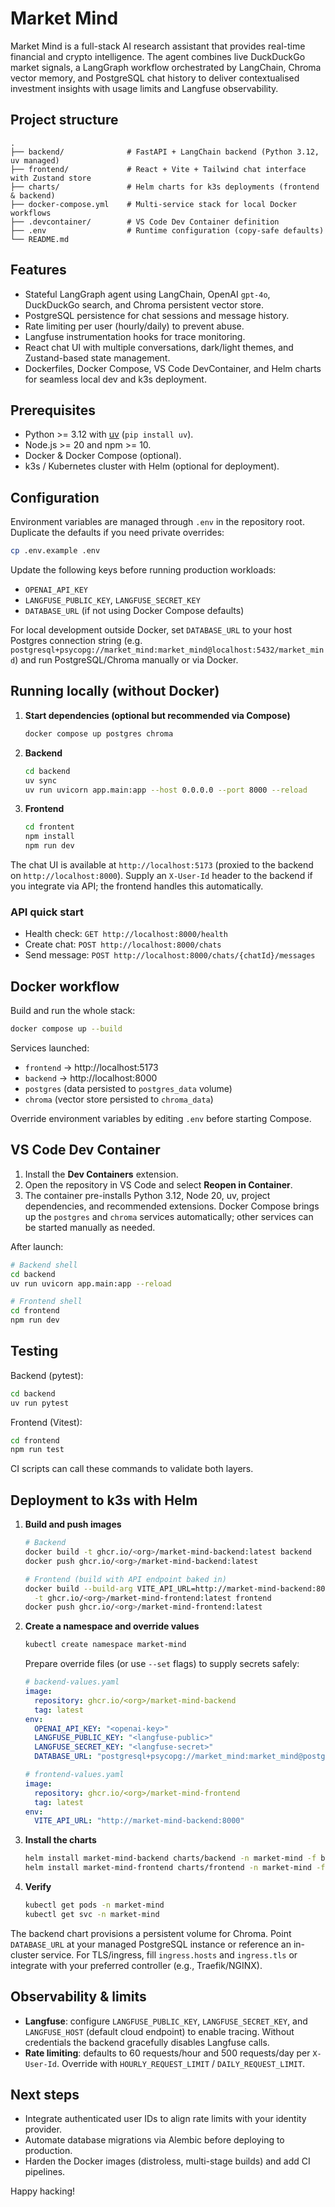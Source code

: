 # Market Mind

Market Mind is a full-stack AI research assistant that provides real-time financial and crypto intelligence. The agent combines live DuckDuckGo market signals, a LangGraph workflow orchestrated by LangChain, Chroma vector memory, and PostgreSQL chat history to deliver contextualised investment insights with usage limits and Langfuse observability.

## Project structure

```
.
├── backend/              # FastAPI + LangChain backend (Python 3.12, uv managed)
├── frontend/             # React + Vite + Tailwind chat interface with Zustand store
├── charts/               # Helm charts for k3s deployments (frontend & backend)
├── docker-compose.yml    # Multi-service stack for local Docker workflows
├── .devcontainer/        # VS Code Dev Container definition
├── .env                  # Runtime configuration (copy-safe defaults)
└── README.md
```

## Features

- Stateful LangGraph agent using LangChain, OpenAI `gpt-4o`, DuckDuckGo search, and Chroma persistent vector store.
- PostgreSQL persistence for chat sessions and message history.
- Rate limiting per user (hourly/daily) to prevent abuse.
- Langfuse instrumentation hooks for trace monitoring.
- React chat UI with multiple conversations, dark/light themes, and Zustand-based state management.
- Dockerfiles, Docker Compose, VS Code DevContainer, and Helm charts for seamless local dev and k3s deployment.

## Prerequisites

- Python >= 3.12 with [uv](https://github.com/astral-sh/uv) (`pip install uv`).
- Node.js >= 20 and npm >= 10.
- Docker & Docker Compose (optional).
- k3s / Kubernetes cluster with Helm (optional for deployment).

## Configuration

Environment variables are managed through `.env` in the repository root. Duplicate the defaults if you need private overrides:

```bash
cp .env.example .env
```

Update the following keys before running production workloads:

- `OPENAI_API_KEY`
- `LANGFUSE_PUBLIC_KEY`, `LANGFUSE_SECRET_KEY`
- `DATABASE_URL` (if not using Docker Compose defaults)

For local development outside Docker, set `DATABASE_URL` to your host Postgres connection string (e.g. `postgresql+psycopg://market_mind:market_mind@localhost:5432/market_mind`) and run PostgreSQL/Chroma manually or via Docker.

## Running locally (without Docker)

1. **Start dependencies (optional but recommended via Compose)**
   ```bash
   docker compose up postgres chroma
   ```

2. **Backend**
   ```bash
   cd backend
   uv sync
   uv run uvicorn app.main:app --host 0.0.0.0 --port 8000 --reload
   ```

3. **Frontend**
   ```bash
   cd frontent
   npm install
   npm run dev
   ```

The chat UI is available at `http://localhost:5173` (proxied to the backend on `http://localhost:8000`). Supply an `X-User-Id` header to the backend if you integrate via API; the frontend handles this automatically.

### API quick start

- Health check: `GET http://localhost:8000/health`
- Create chat: `POST http://localhost:8000/chats`
- Send message: `POST http://localhost:8000/chats/{chatId}/messages`

## Docker workflow

Build and run the whole stack:

```bash
docker compose up --build
```

Services launched:

- `frontend` → http://localhost:5173
- `backend` → http://localhost:8000
- `postgres` (data persisted to `postgres_data` volume)
- `chroma` (vector store persisted to `chroma_data`)

Override environment variables by editing `.env` before starting Compose.

## VS Code Dev Container

1. Install the **Dev Containers** extension.
2. Open the repository in VS Code and select **Reopen in Container**.
3. The container pre-installs Python 3.12, Node 20, uv, project dependencies, and recommended extensions. Docker Compose brings up the `postgres` and `chroma` services automatically; other services can be started manually as needed.

After launch:

```bash
# Backend shell
cd backend
uv run uvicorn app.main:app --reload

# Frontend shell
cd frontend
npm run dev
```

## Testing

Backend (pytest):
```bash
cd backend
uv run pytest
```

Frontend (Vitest):
```bash
cd frontend
npm run test
```

CI scripts can call these commands to validate both layers.

## Deployment to k3s with Helm

1. **Build and push images**
   ```bash
   # Backend
   docker build -t ghcr.io/<org>/market-mind-backend:latest backend
   docker push ghcr.io/<org>/market-mind-backend:latest

   # Frontend (build with API endpoint baked in)
   docker build --build-arg VITE_API_URL=http://market-mind-backend:8000 \
     -t ghcr.io/<org>/market-mind-frontend:latest frontend
   docker push ghcr.io/<org>/market-mind-frontend:latest
   ```

2. **Create a namespace and override values**
   ```bash
   kubectl create namespace market-mind
   ```
   Prepare override files (or use `--set` flags) to supply secrets safely:
   ```yaml
   # backend-values.yaml
   image:
     repository: ghcr.io/<org>/market-mind-backend
     tag: latest
   env:
     OPENAI_API_KEY: "<openai-key>"
     LANGFUSE_PUBLIC_KEY: "<langfuse-public>"
     LANGFUSE_SECRET_KEY: "<langfuse-secret>"
     DATABASE_URL: "postgresql+psycopg://market_mind:market_mind@postgresql:5432/market_mind"
   ```
   ```yaml
   # frontend-values.yaml
   image:
     repository: ghcr.io/<org>/market-mind-frontend
     tag: latest
   env:
     VITE_API_URL: "http://market-mind-backend:8000"
   ```

3. **Install the charts**
   ```bash
   helm install market-mind-backend charts/backend -n market-mind -f backend-values.yaml
   helm install market-mind-frontend charts/frontend -n market-mind -f frontend-values.yaml
   ```

4. **Verify**
   ```bash
   kubectl get pods -n market-mind
   kubectl get svc -n market-mind
   ```

The backend chart provisions a persistent volume for Chroma. Point `DATABASE_URL` at your managed PostgreSQL instance or reference an in-cluster service. For TLS/ingress, fill `ingress.hosts` and `ingress.tls` or integrate with your preferred controller (e.g., Traefik/NGINX).

## Observability & limits

- **Langfuse**: configure `LANGFUSE_PUBLIC_KEY`, `LANGFUSE_SECRET_KEY`, and `LANGFUSE_HOST` (default cloud endpoint) to enable tracing. Without credentials the backend gracefully disables Langfuse calls.
- **Rate limiting**: defaults to 60 requests/hour and 500 requests/day per `X-User-Id`. Override with `HOURLY_REQUEST_LIMIT` / `DAILY_REQUEST_LIMIT`.

## Next steps

- Integrate authenticated user IDs to align rate limits with your identity provider.
- Automate database migrations via Alembic before deploying to production.
- Harden the Docker images (distroless, multi-stage builds) and add CI pipelines.

Happy hacking!
